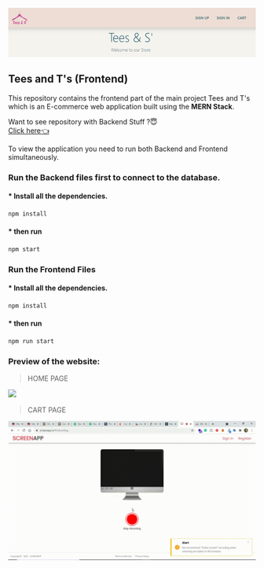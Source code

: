 <p align="center">
<img src="./resources/Screenshot (333).png" width="100%" height="100px" alt="header"/>
</p>

## Tees and T's (Frontend)

This repository contains the frontend part of the main project Tees and T's which is an E-commerce web application built using the <b>MERN Stack</b>.

Want to see repository with Backend Stuff ?😇
<br>[Click here👈](https://github.com/shivanshugarg12800/Tees-and-S-Backend)

To view the application you need to run both Backend and Frontend simultaneously.

### Run the Backend files first to connect to the database.

#### \* Install all the dependencies.

```bash
npm install
```

#### \* then run

```bash
npm start
```

### Run the Frontend Files

#### \* Install all the dependencies.

```bash
npm install
```

#### \* then run

```bash
npm run start
```

### Preview of the website:

> HOME PAGE

![](./resources/appGIF.gif)

> CART PAGE

![](./resources/cart.gif)
